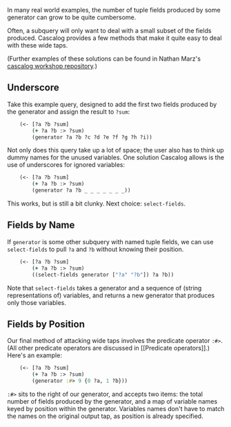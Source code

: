 In many real world examples, the number of tuple fields produced by some generator can grow to be quite cumbersome.

Often, a subquery will only want to deal with a small subset of the fields produced. Cascalog provides a few methods that make it quite easy to deal with these wide taps.

(Further examples of these solutions can be found in Nathan Marz's [cascalog workshop repository](https://github.com/nathanmarz/cascalog-workshop/blob/master/src/clj/workshop/wide.clj).)

## Underscore ##

Take this example query, designed to add the first two fields produced by the generator and assign the result to `?sum`:

```clojure
    (<- [?a ?b ?sum]
        (+ ?a ?b :> ?sum)
        (generator ?a ?b ?c ?d ?e ?f ?g ?h ?i))
```

Not only does this query take up a lot of space; the user also has to think up dummy names for the unused variables. One solution Cascalog allows is the use of underscores for ignored variables:

```clojure
    (<- [?a ?b ?sum]
        (+ ?a ?b :> ?sum)
        (generator ?a ?b _ _ _ _ _ _ _))
```

This works, but is still a bit clunky. Next choice: `select-fields`.

## Fields by Name ##

If `generator` is some other subquery with named tuple fields, we can use `select-fields` to pull `?a` and `?b` without knowing their position.

```clojure
    (<- [?a ?b ?sum]
        (+ ?a ?b :> ?sum)
        ((select-fields generator ["?a" "?b"]) ?a ?b))
```

Note that `select-fields` takes a generator and a sequence of (string representations of) variables, and returns a new generator that produces only those variables. 

## Fields by Position ##

Our final method of attacking wide taps involves the predicate operator `:#>`. (All other predicate operators are discussed in [[Predicate operators]].) Here's an example:

```clojure
    (<- [?a ?b ?sum]
        (+ ?a ?b :> ?sum)
        (generator :#> 9 {0 ?a, 1 ?b}))
```

`:#>` sits to the right of our generator, and accepts two items: the total number of fields produced by the generator, and a map of variable names keyed by position within the generator. Variables names don't have to match the names on the original output tap, as position is already specified.
